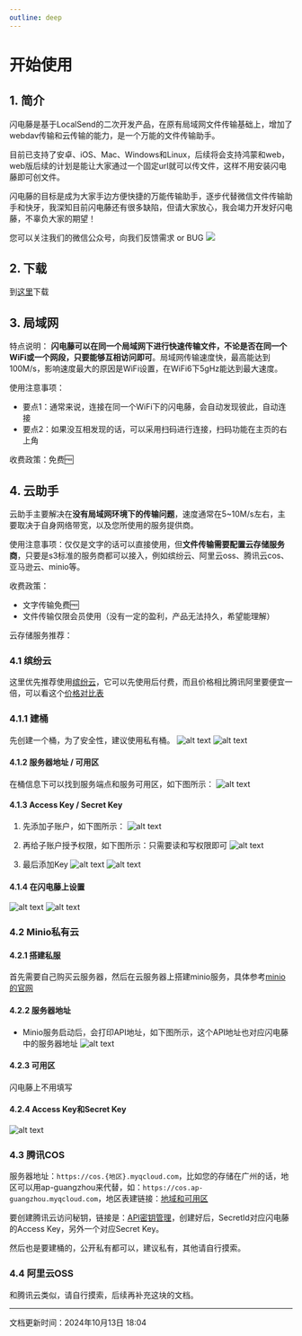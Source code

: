 ```yaml
---
outline: deep
---
```


# 开始使用

## 1. 简介
闪电藤是基于LocalSend的二次开发产品，在原有局域网文件传输基础上，增加了webdav传输和云传输的能力，是一个万能的文件传输助手。

目前已支持了安卓、iOS、Mac、Windows和Linux，后续将会支持鸿蒙和web，web版后续的计划是能让大家通过一个固定url就可以传文件，这样不用安装闪电藤即可创文件。

闪电藤的目标是成为大家手边方便快捷的万能传输助手，逐步代替微信文件传输助手和快牙，我深知目前闪电藤还有很多缺陷，但请大家放心，我会竭力开发好闪电藤，不辜负大家的期望！

您可以关注我们的微信公众号，向我们反馈需求 or BUG
<img style="max-height: 200px;" src="./images/gzh.jpg" />

## 2. 下载
到[这里](/download)下载

## 3. 局域网
特点说明：
**闪电藤可以在同一个局域网下进行快速传输文件，不论是否在同一个WiFi或一个网段，只要能够互相访问即可**。局域网传输速度快，最高能达到100M/s，影响速度最大的原因是WiFi设置，在WiFi6下5gHz能达到最大速度。

使用注意事项：
- 要点1：通常来说，连接在同一个WiFi下的闪电藤，会自动发现彼此，自动连接
- 要点2：如果没互相发现的话，可以采用扫码进行连接，扫码功能在主页的右上角

收费政策：免费🆓


## 4. 云助手

云助手主要解决在**没有局域网环境下的传输问题**，速度通常在5~10M/s左右，主要取决于自身网络带宽，以及您所使用的服务提供商。

使用注意事项：仅仅是文字的话可以直接使用，但**文件传输需要配置云存储服务商**，只要是s3标准的服务商都可以接入，例如缤纷云、阿里云oss、腾讯云cos、亚马逊云、minio等。

收费政策：
- 文字传输免费🆓
- 文件传输仅限会员使用（没有一定的盈利，产品无法持久，希望能理解）

云存储服务推荐：
### 4.1 缤纷云
这里优先推荐使用[缤纷云](https://www.bitiful.com/)，它可以先使用后付费，而且价格相比腾讯阿里要便宜一倍，可以看这个[价格对比表](https://docs.bitiful.com/prices/compare)

### 4.1.1 建桶
先创建一个桶，为了安全性，建议使用私有桶。
![alt text](./images/usage/image-8.png)
![alt text](./images/usage/image-9.png)

#### 4.1.2 服务器地址 / 可用区
在桶信息下可以找到服务端点和服务可用区，如下图所示：
![alt text](./images/usage/image.png)

#### 4.1.3 Access Key / Secret Key
1. 先添加子账户，如下图所示：
![alt text](./images/usage/image-1.png)

2. 再给子账户授予权限，如下图所示：只需要读和写权限即可
![alt text](./images/usage/image-2.png)

3. 最后添加Key
![alt text](./images/usage/image-3.png)
![alt text](./images/usage/image-4.png)

#### 4.1.4 在闪电藤上设置
![alt text](./images/usage/image-7.png)
![alt text](./images/usage/image-5.png)

### 4.2 Minio私有云
#### 4.2.1 搭建私服
首先需要自己购买云服务器，然后在云服务器上搭建minio服务，具体参考[minio的官网](https://min.io/docs/minio/linux/index.html?ref=con)

#### 4.2.2 服务器地址
- Minio服务启动后，会打印API地址，如下图所示，这个API地址也对应闪电藤中的服务器地址
![alt text](./images/usage/image-6.png)

#### 4.2.3 可用区
闪电藤上不用填写

#### 4.2.4 Access Key和Secret Key
![alt text](./images/usage/image-10.png)


### 4.3 腾讯COS
服务器地址：`https://cos.{地区}.myqcloud.com`，比如您的存储在广州的话，地区可以用ap-guangzhou来代替，如：`https://cos.ap-guangzhou.myqcloud.com`，地区表建链接：[地域和可用区](https://cloud.tencent.com/document/product/213/6091)

要创建腾讯云访问秘钥，链接是：[API密钥管理](https://console.cloud.tencent.com/cam/capi)，创建好后，SecretId对应闪电藤的Access Key，另外一个对应Secret Key。

然后也是要建桶的，公开私有都可以，建议私有，其他请自行摸索。

### 4.4 阿里云OSS

和腾讯云类似，请自行摸索，后续再补充这块的文档。

---
文档更新时间：2024年10月13日 18:04